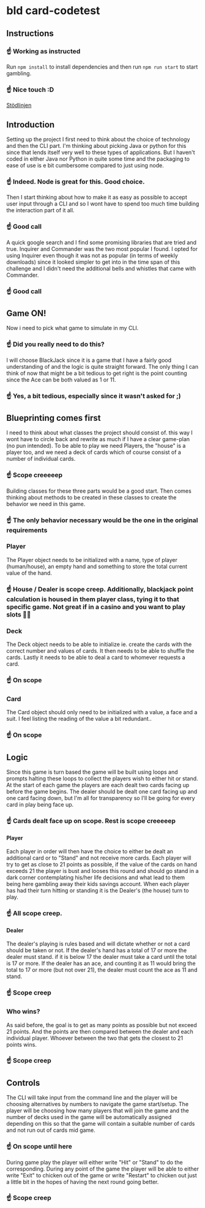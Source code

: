 # bld card-codetest

## Instructions

### ☝️ Working as instructed
Run `npm install` to install dependencies and then run `npm run start` to start gambling.

### ☝️ Nice touch :D
[Stödlinjen](https://stodlinjen.se/)

## Introduction
Setting up the project I first need to think about the choice of technology and then the CLI part. I'm thinking about picking Java or python for this since that lends itself very well to these types of applications. But I haven't coded in either Java nor Python in quite some time and the packaging to ease of use is e bit cumbersome compared to just using node.
### ☝️ Indeed. Node is great for this. Good choice. 

Then I start thinking about how to make it as easy as possible to accept user input through a CLI and so I wont have to spend too much time building the interaction part of it all.
### ☝️ Good call

A quick google search and I find some promising libraries that are tried and true. Inquirer and Commander was the two most popular I found. I opted for using Inquirer even though it was not as popular (in terms of weekly downloads) since it looked simpler to get into in the time span of this challenge and I didn't need the additional bells and whistles that came with Commander.
### ☝️ Good call

## Game ON!

Now i need to pick what game to simulate in my CLI. 
### ☝️ Did you really need to do this?
I will choose BlackJack since it is a game that I have a fairly good understanding of and the logic is quite straight forward. The only thing I can think of now that might be a bit tedious to get right is the point counting since the Ace can be both valued as 1 or 11.
### ☝️ Yes, a bit tedious, especially since it wasn't asked for ;)

## Blueprinting comes first

I need to think about what classes the project should consist of. this way I wont have to circle back and rewrite as much if I have a clear game-plan (no pun intended). To be able to play we need Players, the "house" is a player too, and we need a deck of cards which of course consist of a number of individual cards.
### ☝️ Scope creeeeep

Building classes for these three parts would be a good start. Then comes thinking about methods to be created in these classes to create the behavior we need in this game.
### ☝️ The only behavior necessary would be the one in the original requirements

### Player
The Player object needs to be initialized with a name, type of player (human/house), an empty hand and something to store the total current value of the hand.
### ☝️ House / Dealer is scope creep. Additionally, blackjack point calculation is housed in them player class, tying it to that specific game. Not great if in a casino and you want to play slots 🤦‍♂️

### Deck
The Deck object needs to be able to initialize ie. create the cards with the correct number and values of cards. It then needs to be able to shuffle the cards. Lastly it needs to be able to deal a card to whomever requests a card.
### ☝️ On scope

### Card
The Card object should only need to be initialized with a value, a face and a suit. I feel listing the reading of the value a bit redundant..
### ☝️ On scope

## Logic

Since this game is turn based the game will be built using loops and prompts halting these loops to collect the players wish to either hit or stand. At the start of each game the players are each dealt two cards facing up before the game begins. The dealer should be dealt one card facing up and one card facing down, but I'm all for transparency so I'll be going for every card in play being face up.
### ☝️ Cards dealt face up on scope. Rest is scope creeeeep

#### Player
Each player in order will then have the choice to either be dealt an additional card or to "Stand" and not receive more cards. Each player will try to get as close to 21 points as possible, if the value of the cards on hand exceeds 21 the player is bust and looses this round and should go stand in a dark corner contemplating his/her life decisions and what lead to them being here gambling away their kids savings account. When each player has had their turn hitting or standing it is the Dealer's (the house) turn to play.
### ☝️ All scope creep. 

#### Dealer
The dealer's playing is rules based and will dictate whether or not a card should be taken or not. If the dealer's hand has a total of 17 or more the dealer must stand. if it is below 17 the dealer must take a card until the total is 17 or more. If the dealer has an ace, and counting it as 11 would bring the total to 17 or more (but not over 21), the dealer must count the ace as 11 and stand.
### ☝️ Scope creep

### Who wins?
As said before, the goal is to get as many points as possible but not exceed 21 points. And the points are then compared between the dealer and each individual player. Whoever between the two that gets the closest to 21 points wins.
### ☝️ Scope creep

## Controls
The CLI will take input from the command line and the player will be choosing alternatives by numbers to navigate the game start/setup. The player will be choosing how many players that will join the game and the number of decks used in the game will be automatically assigned depending on this so that the game will contain a suitable number of cards and not run out of cards mid game.
### ☝️ On scope until here
 During game play the player will either write "Hit" or "Stand" to do the corresponding. During any point of the game the player will be able to either write "Exit" to chicken out of the game or write "Restart" to chicken out just a little bit in the hopes of having the next round going better.
 ### ☝️ Scope creep
